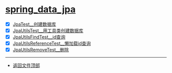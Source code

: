 
# [spring_data_jpa](../README.md)

- [x] [JpaTest__创建数据库](src/test/java/com/cpucode/test/JpaTest.java)
- [x] [JpaUtilsTest__用工具类创建数据库](src/test/java/com/cpucode/test/JpaUtilsTest.java)
- [x] [JpaUtilsFindTest__id查询](src/test/java/com/cpucode/test/JpaUtilsFindTest.java)
- [x] [JpaUtilsReferenceTest__懒加载id查询](src/test/java/com/cpucode/test/JpaUtilsReferenceTest.java)
- [x] [JpaUtilsRemoveTest__删除](src/test/java/com/cpucode/test/JpaUtilsRemoveTest.java)

-----------------

- [返回文件顶部](../README.md)
